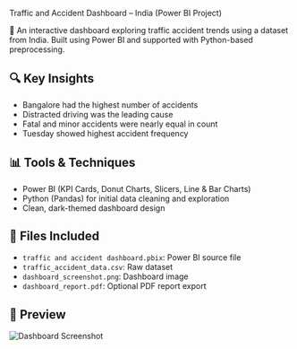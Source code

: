 Traffic and Accident Dashboard – India (Power BI Project)

🚗 An interactive dashboard exploring traffic accident trends using a dataset from India. Built using Power BI and supported with Python-based preprocessing.

## 🔍 Key Insights
- Bangalore had the highest number of accidents
- Distracted driving was the leading cause
- Fatal and minor accidents were nearly equal in count
- Tuesday showed highest accident frequency

## 📊 Tools & Techniques
- Power BI (KPI Cards, Donut Charts, Slicers, Line & Bar Charts)
- Python (Pandas) for initial data cleaning and exploration
- Clean, dark-themed dashboard design

## 📎 Files Included
- `traffic and accident dashboard.pbix`: Power BI source file
- `traffic_accident_data.csv`: Raw dataset
- `dashboard_screenshot.png`: Dashboard image
- `dashboard_report.pdf`: Optional PDF report export

## 📸 Preview
![Dashboard Screenshot](dashboard_screenshot.png)
